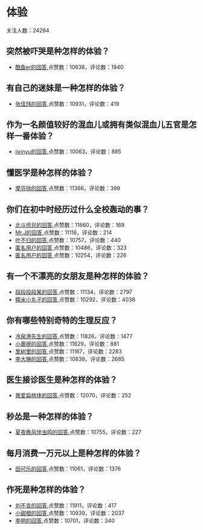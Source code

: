 #  体验 
关注人数：24264
## 突然被吓哭是种怎样的体验？
- [酷鱼er的回答](https://www.zhihu.com/question/55295903/answer/205317828),点赞数：10638，评论数：1940
## 有自己的迷妹是一种怎样的体验？
- [张佳玮的回答](https://www.zhihu.com/question/51016431/answer/145759223),点赞数：10931，评论数：419
## 作为一名颜值较好的混血儿或拥有类似混血儿五官是怎样一番体验？
- [iixinyu的回答](https://www.zhihu.com/question/313867683/answer/645925515),点赞数：10063，评论数：885
## 懂医学是种怎样的体验？
- [摩芬徐的回答](https://www.zhihu.com/question/49558732/answer/294381714),点赞数：11366，评论数：399
## 你们在初中时经历过什么全校轰动的事？
- [北斗师兄的回答](https://www.zhihu.com/question/321950537/answer/671405667),点赞数：11660，评论数：169
- [Mr.J的回答](https://www.zhihu.com/question/321950537/answer/670243954),点赞数：11116，评论数：214
- [叶不归的回答](https://www.zhihu.com/question/321950537/answer/673212090),点赞数：10757，评论数：440
- [匿名用户的回答](https://www.zhihu.com/question/321950537/answer/750059694),点赞数：10486，评论数：323
- [匿名用户的回答](https://www.zhihu.com/question/321950537/answer/666243450),点赞数：10254，评论数：226
## 有一个不漂亮的女朋友是种怎样的体验？
- [段段段段某的回答](https://www.zhihu.com/question/27433657/answer/348026324),点赞数：11134，评论数：2797
- [糯米小丸子的回答](https://www.zhihu.com/question/27433657/answer/201202426),点赞数：10292，评论数：4038
## 你有哪些特别奇特的生理反应？
- [冷泉港先生的回答](https://www.zhihu.com/question/315022429/answer/642143753),点赞数：11826，评论数：1477
- [小蕾呀的回答](https://www.zhihu.com/question/315022429/answer/651527159),点赞数：11629，评论数：881
- [里树里的回答](https://www.zhihu.com/question/315022429/answer/651736844),点赞数：11167，评论数：2283
- [李大琳的回答](https://www.zhihu.com/question/315022429/answer/840659771),点赞数：10838，评论数：2685
## 医生接诊医生是种怎样的体验？
- [我爱扁桃体的回答](https://www.zhihu.com/question/33831407/answer/238548117),点赞数：12070，评论数：252
## 秒怂是一种怎样的体验？
- [夏夜晚风伴虫鸣的回答](https://www.zhihu.com/question/267841643/answer/333045731),点赞数：10755，评论数：227
## 每月消费一万元以上是种怎样的体验？
- [田可乐的回答](https://www.zhihu.com/question/61166986/answer/184795188),点赞数：11061，评论数：1376
## 作死是种怎样的体验？
- [刘不言的回答](https://www.zhihu.com/question/27430589/answer/137123032),点赞数：11911，评论数：417
- [小甜橙的回答](https://www.zhihu.com/question/27430589/answer/107760263),点赞数：10939，评论数：2037
- [李明的回答](https://www.zhihu.com/question/27430589/answer/99156056),点赞数：10701，评论数：340
